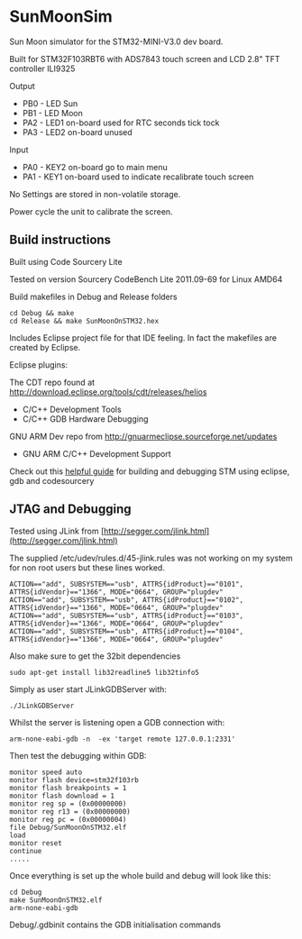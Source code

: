 SunMoonSim
==========

Sun Moon simulator for the STM32-MINI-V3.0 dev board.

Built for STM32F103RBT6 with ADS7843 touch screen and LCD 2.8" TFT controller ILI9325

Output
* PB0 - LED Sun
* PB1 - LED Moon
* PA2 - LED1 on-board used for RTC seconds tick tock
* PA3 - LED2 on-board unused

Input
* PA0 - KEY2 on-board go to main menu
* PA1 - KEY1 on-board used to indicate recalibrate touch screen 



No Settings are stored in non-volatile storage.

Power cycle the unit to calibrate the screen.

Build instructions
-------------------

Built using 
Code Sourcery Lite 

Tested on version Sourcery CodeBench Lite 2011.09-69 for Linux AMD64

Build makefiles in Debug and Release folders

    cd Debug && make 
    cd Release && make SunMoonOnSTM32.hex

Includes Eclipse project file for that IDE feeling.  In fact the makefiles are created by Eclipse.

Eclipse plugins:

The CDT repo found at http://download.eclipse.org/tools/cdt/releases/helios

-  C/C++ Development Tools
-  C/C++ GDB Hardware Debugging

GNU ARM Dev repo from http://gnuarmeclipse.sourceforge.net/updates

-  GNU ARM C/C++ Development Support


Check out this [helpful guide](https://sites.google.com/site/stm32discovery/) for building and debugging STM using eclipse, gdb and codesourcery

JTAG and Debugging
-------------------------------

Tested using JLink from [http://segger.com/jlink.html](http://segger.com/jlink.html)

The supplied /etc/udev/rules.d/45-jlink.rules was not working on my system for non root users but these lines worked.

    ACTION=="add", SUBSYSTEM=="usb", ATTRS{idProduct}=="0101", ATTRS{idVendor}=="1366", MODE="0664", GROUP="plugdev"
    ACTION=="add", SUBSYSTEM=="usb", ATTRS{idProduct}=="0102", ATTRS{idVendor}=="1366", MODE="0664", GROUP="plugdev"
    ACTION=="add", SUBSYSTEM=="usb", ATTRS{idProduct}=="0103", ATTRS{idVendor}=="1366", MODE="0664", GROUP="plugdev"
    ACTION=="add", SUBSYSTEM=="usb", ATTRS{idProduct}=="0104", ATTRS{idVendor}=="1366", MODE="0664", GROUP="plugdev"

Also make sure to get the 32bit dependencies 

    sudo apt-get install lib32readline5 lib32tinfo5

Simply as user start JLinkGDBServer with:

    ./JLinkGDBServer

Whilst the server is listening open a GDB connection with:

    arm-none-eabi-gdb -n  -ex 'target remote 127.0.0.1:2331' 

Then test the debugging within GDB:

    monitor speed auto
    monitor flash device=stm32f103rb
    monitor flash breakpoints = 1
    monitor flash download = 1
    monitor reg sp = (0x00000000)
    monitor reg r13 = (0x00000000)
    monitor reg pc = (0x00000004)
    file Debug/SunMoonOnSTM32.elf
    load
    monitor reset
    continue
    .....


Once everything is set up the whole build and debug will look like this:

    cd Debug
    make SunMoonOnSTM32.elf
    arm-none-eabi-gdb

Debug/.gdbinit contains the GDB initialisation commands

